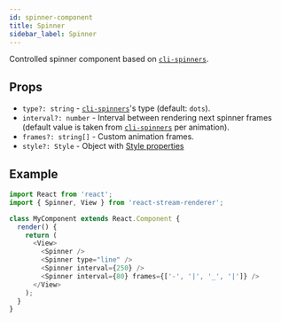 ```yaml
---
id: spinner-component
title: Spinner
sidebar_label: Spinner
---
```


Controlled spinner component based on [`cli-spinners`](https://github.com/sindresorhus/cli-spinners).

## Props

* `type?: string` - [`cli-spinners`](https://github.com/sindresorhus/cli-spinners)'s type (default: `dots`).
* `interval?: number` - Interval between rendering next spinner frames (default value is taken from [`cli-spinners`](https://github.com/sindresorhus/cli-spinners) per animation).
* `frames?: string[]` - Custom animation frames.
* `style?: Style` - Object with [Style properties](./style-prop.md)

## Example

```js
import React from 'react';
import { Spinner, View } from 'react-stream-renderer';

class MyComponent extends React.Component {
  render() {
    return (
      <View>
        <Spinner />
        <Spinner type="line" />
        <Spinner interval={250} />
        <Spinner interval={80} frames={['-', '|', '_', '|']} />
      </View>
    );
  }
}
```
